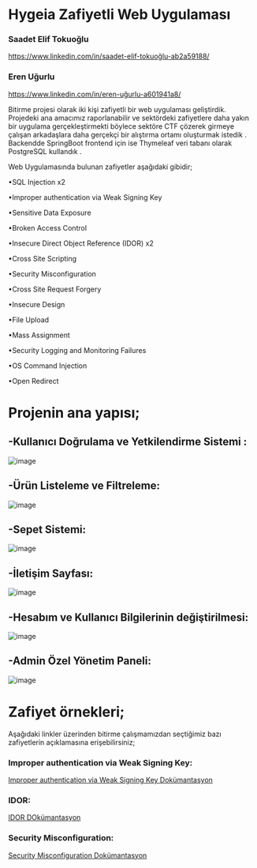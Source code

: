 # Hygeia Zafiyetli Web Uygulaması
<h3>Saadet Elif Tokuoğlu </h3> <a href="https://www.linkedin.com/in/eren-uğurlu-a601941a8/">https://www.linkedin.com/in/saadet-elif-tokuoğlu-ab2a59188/</a>

<h3>Eren Uğurlu</h3> <a href="https://www.linkedin.com/in/eren-uğurlu-a601941a8/">https://www.linkedin.com/in/eren-uğurlu-a601941a8/</a>

Bitirme projesi olarak iki kişi zafiyetli bir web uygulaması geliştirdik. Projedeki ana amacımız
raporlanabilir ve sektördeki zafiyetlere daha yakın bir uygulama gerçekleştirmekti böylece sektöre CTF
çözerek girmeye çalışan arkadaşlara daha gerçekçi bir alıştırma ortamı oluşturmak istedik . Backendde
SpringBoot frontend için ise Thymeleaf veri tabanı olarak PostgreSQL kullandık . 

Web Uygulamasında bulunan zafiyetler aşağıdaki gibidir;

•SQL Injection x2

•Improper authentication via Weak Signing Key

•Sensitive Data Exposure

•Broken Access Control

•Insecure Direct Object Reference (IDOR) x2

•Cross Site Scripting

•Security Misconfiguration

•Cross Site Request Forgery

•Insecure Design

•File Upload

•Mass Assignment

•Security Logging and Monitoring Failures 

•OS Command Injection

•Open Redirect 


<h1>Projenin ana yapısı;</h1>

<h2>-Kullanıcı Doğrulama ve Yetkilendirme Sistemi :</h2>

![image](https://github.com/ErenUgurlu/Hygeia/assets/68515706/a3fe324d-89cd-4df7-8aaf-172e1c1a31e8)


<h2>-Ürün Listeleme ve Filtreleme:</h2>

![image](https://github.com/ErenUgurlu/Hygeia/assets/68515706/2149ab20-d545-444a-8c1f-712351d124df)


<h2>-Sepet Sistemi:</h2>

![image](https://github.com/ErenUgurlu/Hygeia/assets/68515706/99dafd55-d0f0-4a01-a3a0-8b100c32288f)


<h2>-İletişim Sayfası:</h2>

![image](https://github.com/ErenUgurlu/Hygeia/assets/68515706/1fd62b04-626f-45ca-980a-e064522207f8)


<h2>-Hesabım ve Kullanıcı Bilgilerinin değiştirilmesi:</h2>

![image](https://github.com/ErenUgurlu/Hygeia/assets/68515706/ac886d74-363c-483d-a1d0-778ae185a71c)


<h2>-Admin Özel Yönetim Paneli:</h2>

![image](https://github.com/ErenUgurlu/Hygeia/assets/68515706/e1a06593-fac8-4747-9791-ddc3c2f57a4f)


<h1>Zafiyet örnekleri;</h1>
Aşağıdaki linkler üzerinden bitirme çalışmamızdan seçtiğimiz bazı zafiyetlerin açıklamasına erişebilirsiniz;


<h3>Improper authentication via Weak Signing Key:</h3><a href="https://github.com/Saadet-T/HYGEIAVULN/blob/main/Improper%20authentication%20via%20Weak%20Signing%20Key.pdf">Improper authentication via Weak Signing Key Dokümantasyon</a>
<h3>IDOR:</h3><a href="https://github.com/Saadet-T/HYGEIAVULN/blob/main/IDOR.pdf">IDOR DOkümantasyon</a>
<h3>Security Misconfiguration:</h3><a href="https://github.com/Saadet-T/HYGEIAVULN/blob/main/Security%20Misconfiguration.pdf">Security Misconfiguration Dokümantasyon</a>
